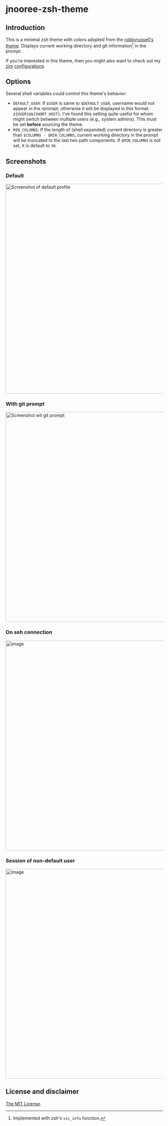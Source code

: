 # jnooree-zsh-theme

## Introduction

This is a minimal zsh theme with colors adopted from the [robbyrussell's theme](https://github.com/ohmyzsh/ohmyzsh/blob/master/themes/robbyrussell.zsh-theme). Displays current working directory and git information[^1] in the prompt.

[^1]: Implemented with zsh's `vsc_info` function.

If you're interested in this theme, then you might also want to check out my [zim](https://github.com/zimfw/zimfw) [configurations](https://github.com/jnooree/zim-cfg).

## Options

Several shell variables could control this theme's behavior:

- `DEFAULT_USER`: If `$USER` is same to `$DEFAULT_USER`, username would not appear in the rprompt; otherwise it will be displayed in this format: `${USER}@${SHORT_HOST}`. I've found this setting quite useful for whom might switch between multiple users (e.g., system admins). This must be set **before** sourcing the theme.
- `MIN_COLUMNS`: If the length of (shell expanded) current directory is greater than `$COLUMNS - $MIN_COLUMNS`, current working directory in the prompt will be truncated to the last two path components. If `$MIN_COLUMNS` is not set, it is default to `30`.

## Screenshots

### Default

<img width="673" alt="Screenshot of default profile" src="https://user-images.githubusercontent.com/63093572/181419771-5f3b4fbb-0393-4a64-8113-19ecac4978be.png">

### With git prompt

<img width="673" alt="Screenshot wit git prompt" src="https://user-images.githubusercontent.com/63093572/180684568-69621b8f-8d2a-43f2-aaa1-8fec479330c3.png">

### On ssh connection

<img width="673" alt="image" src="https://user-images.githubusercontent.com/63093572/181420247-f3959212-4306-48d6-9abd-4f7263c2b72c.png">

### Session of non-default user

<img width="673" alt="image" src="https://user-images.githubusercontent.com/63093572/181420354-e58ce9cb-75e3-435e-8c07-6bae117fd5f3.png">

## License and disclaimer

[The MIT License](LICENSE).
